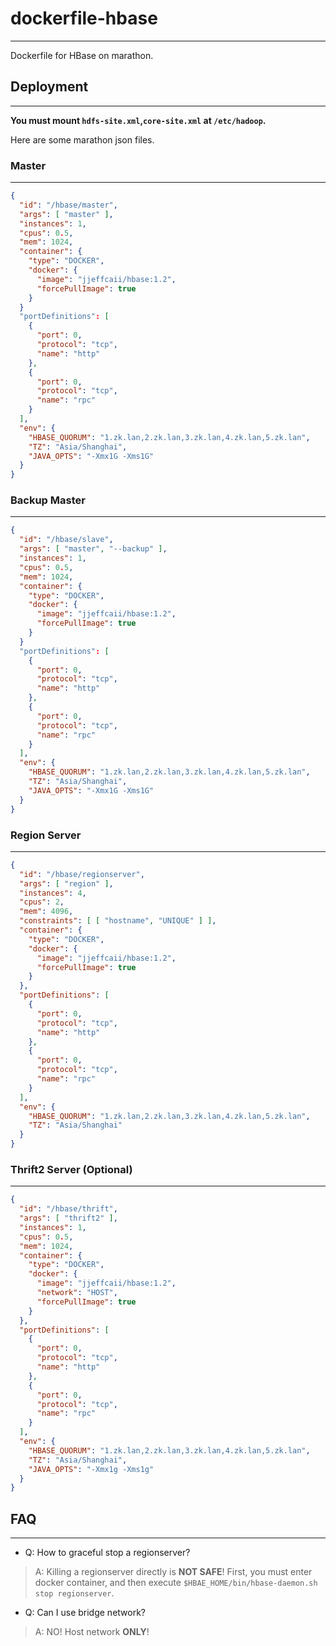 # dockerfile-hbase
---------------------------------------
Dockerfile for HBase on marathon.

## Deployment
----------------------------

**You must mount `hdfs-site.xml`,`core-site.xml` at `/etc/hadoop`.**

Here are some marathon json files.

### Master
--------------------------------

``` json
{
  "id": "/hbase/master",
  "args": [ "master" ],
  "instances": 1,
  "cpus": 0.5,
  "mem": 1024,
  "container": {
    "type": "DOCKER",
    "docker": {
      "image": "jjeffcaii/hbase:1.2",
      "forcePullImage": true
    }
  }
  "portDefinitions": [
    {
      "port": 0,
      "protocol": "tcp",
      "name": "http"
    },
    {
      "port": 0,
      "protocol": "tcp",
      "name": "rpc"
    }
  ],
  "env": {
    "HBASE_QUORUM": "1.zk.lan,2.zk.lan,3.zk.lan,4.zk.lan,5.zk.lan",
    "TZ": "Asia/Shanghai",
    "JAVA_OPTS": "-Xmx1G -Xms1G"
  }
}
```

### Backup Master
--------------------------------

``` json
{
  "id": "/hbase/slave",
  "args": [ "master", "--backup" ],
  "instances": 1,
  "cpus": 0.5,
  "mem": 1024,
  "container": {
    "type": "DOCKER",
    "docker": {
      "image": "jjeffcaii/hbase:1.2",
      "forcePullImage": true
    }
  }
  "portDefinitions": [
    {
      "port": 0,
      "protocol": "tcp",
      "name": "http"
    },
    {
      "port": 0,
      "protocol": "tcp",
      "name": "rpc"
    }
  ],
  "env": {
    "HBASE_QUORUM": "1.zk.lan,2.zk.lan,3.zk.lan,4.zk.lan,5.zk.lan",
    "TZ": "Asia/Shanghai",
    "JAVA_OPTS": "-Xmx1G -Xms1G"
  }
}
```

### Region Server
-------------------------------------

``` json
{
  "id": "/hbase/regionserver",
  "args": [ "region" ],
  "instances": 4,
  "cpus": 2,
  "mem": 4096,
  "constraints": [ [ "hostname", "UNIQUE" ] ],
  "container": {
    "type": "DOCKER",
    "docker": {
      "image": "jjeffcaii/hbase:1.2",
      "forcePullImage": true
    }
  },
  "portDefinitions": [
    {
      "port": 0,
      "protocol": "tcp",
      "name": "http"
    },
    {
      "port": 0,
      "protocol": "tcp",
      "name": "rpc"
    }
  ],
  "env": {
    "HBASE_QUORUM": "1.zk.lan,2.zk.lan,3.zk.lan,4.zk.lan,5.zk.lan",
    "TZ": "Asia/Shanghai"
  }
}
```

### Thrift2 Server (Optional)
-----------------------------------

``` json
{
  "id": "/hbase/thrift",
  "args": [ "thrift2" ],
  "instances": 1,
  "cpus": 0.5,
  "mem": 1024,
  "container": {
    "type": "DOCKER",
    "docker": {
      "image": "jjeffcaii/hbase:1.2",
      "network": "HOST",
      "forcePullImage": true
    }
  },
  "portDefinitions": [
    {
      "port": 0,
      "protocol": "tcp",
      "name": "http"
    },
    {
      "port": 0,
      "protocol": "tcp",
      "name": "rpc"
    }
  ],
  "env": {
    "HBASE_QUORUM": "1.zk.lan,2.zk.lan,3.zk.lan,4.zk.lan,5.zk.lan",
    "TZ": "Asia/Shanghai",
    "JAVA_OPTS": "-Xmx1g -Xms1g"
  }
}
```


## FAQ
-----------------------

- Q: How to graceful stop a regionserver?

> A: Killing a regionserver directly is **NOT SAFE**! First, you must enter docker container, and then execute `$HBAE_HOME/bin/hbase-daemon.sh stop regionserver`.

- Q: Can I use bridge network?

> A: NO! Host network **ONLY**!
